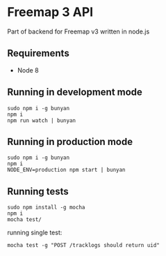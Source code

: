 # Freemap 3 API

Part of backend for Freemap v3 written in node.js

## Requirements

* Node 8

## Running in development mode

```
sudo npm i -g bunyan
npm i
npm run watch | bunyan
```

## Running in production mode

```
sudo npm i -g bunyan
npm i
NODE_ENV=production npm start | bunyan
```

## Running tests

```
sudo npm install -g mocha
npm i
mocha test/
```

running single test:

```
mocha test -g "POST /tracklogs should return uid"
```